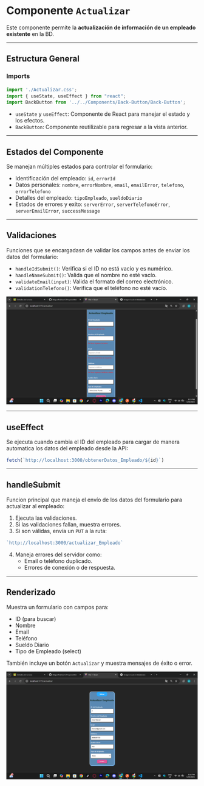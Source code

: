 # Componente `Actualizar`

Este componente permite la **actualización de información de un empleado existente** en la BD.

---

## Estructura General

### Imports
```js
import './Actualizar.css';
import { useState, useEffect } from "react";
import BackButton from '../../Components/Back-Button/Back-Button';
```
- `useState` y `useEffect`: Componente de React para manejar el estado y los efectos.
- `BackButton`: Componente reutilizable para regresar a la vista anterior.

---

## Estados del Componente

Se manejan múltiples estados para controlar el formulario:

- Identificación del empleado: `id`, `errorId`
- Datos personales: `nombre`, `errorNombre`, `email`, `emailError`, `telefono`, `errorTelefono`
- Detalles del empleado: `tipoEmpleado`, `sueldoDiario`
- Estados de errores y exito: `serverError`, `serverTelefonoError`, `serverEmailError`, `successMessage`

---

## Validaciones

Funciones que se encargadasn de validar los campos antes de enviar los datos del formulario:

- `handleIdSubmit()`: Verifica si el ID no está vacío y es numérico.
- `handleNameSubmit()`: Valida que el nombre no esté vacío.
- `validateEmail(input)`: Valida el formato del correo electrónico.
- `validationTelefono()`: Verifica que el teléfono no esté vacío.

![imagen](./Evidencias/ErroresActualizar.png)

---

## useEffect

Se ejecuta cuando cambia el ID del empleado para cargar de manera automatica los datos del empleado desde la API:

```js
fetch(`http://localhost:3000/obtenerDatos_Empleado/${id}`)
```

---

## handleSubmit

Funcion principal que maneja el envío de los datos del formulario para actualizar al empleado:

1. Ejecuta las validaciones.
2. Si las validaciones fallan, muestra errores.
3. Si son válidas, envía un `PUT` a la ruta:

```js
`http://localhost:3000/actualizar_Empleado`
```

4. Maneja errores del servidor como:
   - Email o teléfono duplicado.
   - Errores de conexión o de respuesta.

---

## Renderizado

Muestra un formulario con campos para:
- ID (para buscar)
- Nombre
- Email
- Teléfono
- Sueldo Diario
- Tipo de Empleado (select)

También incluye un botón `Actualizar` y muestra mensajes de éxito o error.

![Imagen](./Evidencias/Actualizar.png)